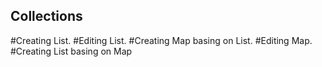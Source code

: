 ## Collections

#Creating List.
#Editing List.
#Creating Map basing on List.
#Editing Map.
#Creating List basing on Map

